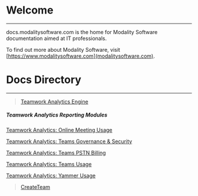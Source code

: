 # Welcome
---

docs.modalitysoftware.com is the home for Modality Software documentation aimed at IT professionals.

To find out more about Modality Software, visit [https://www.modalitysoftware.com](modalitysoftware.com).

# Docs Directory
---

>[Teamwork Analytics Engine](twa/README.md)

##### Teamwork Analytics Reporting Modules

[Teamwork Analytics: Online Meeting Usage](twa/ModalityOnlineMeetingUsage.md)

[Teamwork Analytics: Teams Governance & Security](twa/ModalityTeamsGovernanceAndSecurity.md)

[Teamwork Analytics: Teams PSTN Billing](twa/ModalityPSTNBilling.md)

[Teamwork Analytics: Teams Usage](twa/ModalityTeamsUsage.md)

[Teamwork Analytics: Yammer Usage](twa/ModalityYammerUsage.md)

>[CreateTeam](createTeam/README.md)

